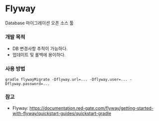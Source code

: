 # Flyway

Database 마이그레이션 오픈 소스 툴

### 개발 목적
- DB 변경사항 추적이 가능하다.
- 업데이트 및 롤백에 용이하다.

### 사용 방법
```shell
gradle flywayMigrate -Dflyway.url=... -Dflyway.user=... -Dflyway.password=...
```

### 참고
- Flyway: https://documentation.red-gate.com/flyway/getting-started-with-flyway/quickstart-guides/quickstart-gradle
